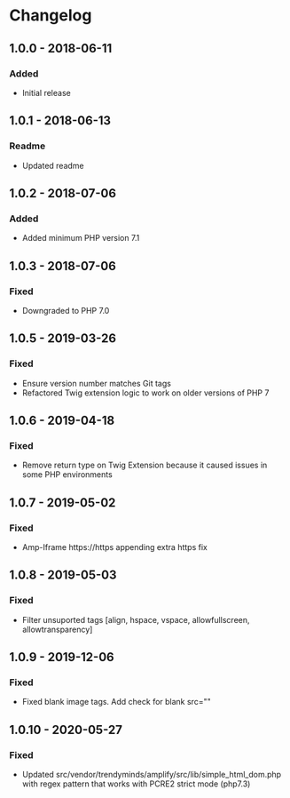 # Changelog

## 1.0.0 - 2018-06-11
### Added
- Initial release

## 1.0.1 - 2018-06-13
### Readme
- Updated readme

## 1.0.2 - 2018-07-06
### Added
- Added minimum PHP version 7.1

## 1.0.3 - 2018-07-06
### Fixed
- Downgraded to PHP 7.0

## 1.0.5 - 2019-03-26
### Fixed
- Ensure version number matches Git tags
- Refactored Twig extension logic to work on older versions of PHP 7

## 1.0.6 - 2019-04-18
### Fixed
- Remove return type on Twig Extension because it caused issues in some PHP environments

## 1.0.7 - 2019-05-02
### Fixed
- Amp-Iframe https://https appending extra https fix

## 1.0.8 - 2019-05-03
### Fixed
- Filter unsuported tags [align, hspace, vspace, allowfullscreen, allowtransparency]

## 1.0.9 - 2019-12-06
### Fixed
- Fixed blank image tags. Add check for blank src=""

## 1.0.10 - 2020-05-27
### Fixed
- Updated src/vendor/trendyminds/amplify/src/lib/simple_html_dom.php with regex pattern that works with PCRE2 strict mode (php7.3)
